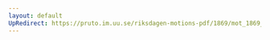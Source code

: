 ```yaml
---
layout: default
UpRedirect: https://pruto.im.uu.se/riksdagen-motions-pdf/1869/mot_1869__ak__339/mot_1869__ak__339-002.pdf
---
```

